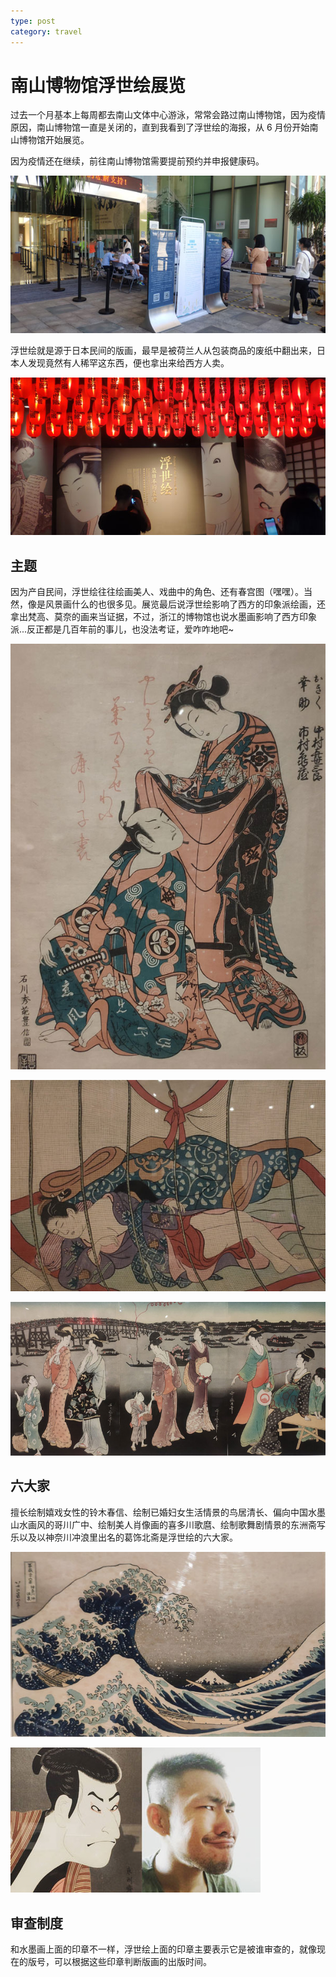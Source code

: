 ```yaml
---
type: post
category: travel
---
```


# 南山博物馆浮世绘展览

过去一个月基本上每周都去南山文体中心游泳，常常会路过南山博物馆，因为疫情原因，南山博物馆一直是关闭的，直到我看到了浮世绘的海报，从 6 月份开始南山博物馆开始展览。

因为疫情还在继续，前往南山博物馆需要提前预约并申报健康码。

![南山博物馆入口](./05.jpg)

浮世绘就是源于日本民间的版画，最早是被荷兰人从包装商品的废纸中翻出来，日本人发现竟然有人稀罕这东西，便也拿出来给西方人卖。

![装修成南京大排档一样的展厅](./06.jpg)

## 主题

因为产自民间，浮世绘往往绘画美人、戏曲中的角色、还有春宫图（嘿嘿）。当然，像是风景画什么的也很多见。展览最后说浮世绘影响了西方的印象派绘画，还拿出梵高、莫奈的画来当证据，不过，浙江的博物馆也说水墨画影响了西方印象派...反正都是几百年前的事儿，也没法考证，爱咋咋地吧~

![这春宫图实在是太清水了](./01.jpg)

![这个也一般](./03.jpg)

![本山老师的猪腰子脸在过去可是美人的标准](./02.jpg)

## 六大家

擅长绘制嬉戏女性的铃木春信、绘制已婚妇女生活情景的鸟居清长、偏向中国水墨山水画风的哥川广中、绘制美人肖像画的喜多川歌麿、绘制歌舞剧情景的东洲斋写乐以及以神奈川冲浪里出名的葛饰北斋是浮世绘的六大家。

![神奈川冲浪里](./04.jpg)

![东洲斋写乐的画和我还是有几分神似](./07.jpg)

## 审查制度

和水墨画上面的印章不一样，浮世绘上面的印章主要表示它是被谁审查的，就像现在的版号，可以根据这些印章判断版画的出版时间。
